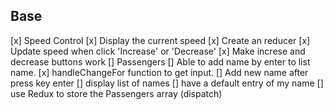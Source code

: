 ## Base 
[x] Speed Control
    [x] Display the current speed 
        [x] Create an reducer
    [x] Update speed when click 'Increase' or 'Decrease'
        [x] Make increse and decrease buttons work
[] Passengers
    [] Able to add name by enter to list name.
        [x] handleChangeFor function to get input.
        [] Add new name after press key enter
    [] display list of names 
        [] have a default entry of my name
        [] use Redux to store the Passengers array (dispatch)

